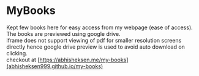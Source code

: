 # MyBooks
Kept few books here for easy access from my webpage (ease of access).  
The books are previewed using google drive.  
iframe does not support viewing of pdf for smaller resolution screens directly hence google drive preview is used to avoid auto download on clicking.  
checkout at [https://abhisheksen.me/my-books](abhisheksen999.github.io/my-books)
